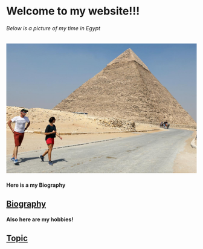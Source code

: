 # Welcome to my website!!!
###### Below is a picture of my time in Egypt

![my time in Egypt](Egypt.jpg)

#### Here is a my Biography
[Biography](https://github.com/YoungWalrus/YoungWalrus.github.io/blob/master/Bio.md)
--- 
#### Also here are my hobbies!
[Topic](topic)
--- 
